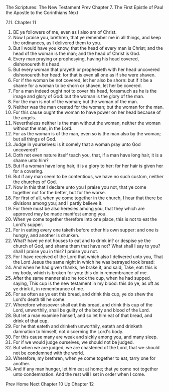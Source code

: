 The Scriptures: The New Testament
Prev
Chapter 7. The First Epistle of Paul the Apostle to the Corinthians
Next

7.11. Chapter 11
1. BE ye followers of me, even as I also am of Christ.
2. Now I praise you, brethren, that ye remember me in all things, and keep the ordinances, as I delivered them to you.
3. But I would have you know, that the head of every man is Christ; and the head of the woman is the man; and the head of Christ is God.
4. Every man praying or prophesying, having his head covered, dishonoureth his head.
5. But every woman that prayeth or prophesieth with her head uncovered dishonoureth her head: for that is even all one as if she were shaven.
6. For if the woman be not covered, let her also be shorn: but if it be a shame for a woman to be shorn or shaven, let her be covered.
7. For a man indeed ought not to cover his head, forasmuch as he is the image and glory of God: but the woman is the glory of the man.
8. For the man is not of the woman; but the woman of the man.
9. Neither was the man created for the woman; but the woman for the man.
10. For this cause ought the woman to have power on her head because of the angels.
11. Nevertheless neither is the man without the woman, neither the woman without the man, in the Lord.
12. For as the woman is of the man, even so is the man also by the woman; but all things of God.
13. Judge in yourselves: is it comely that a woman pray unto God uncovered?
14. Doth not even nature itself teach you, that, if a man have long hair, it is a shame unto him?
15. But if a woman have long hair, it is a glory to her: for her hair is given her for a covering.
16. But if any man seem to be contentious, we have no such custom, neither the churches of God.
17. Now in this that I declare unto you I praise you not, that ye come together not for the better, but for the worse.
18. For first of all, when ye come together in the church, I hear that there be divisions among you; and I partly believe it.
19. For there must be also heresies among you, that they which are approved may be made manifest among you.
20. When ye come together therefore into one place, this is not to eat the Lord's supper.
21. For in eating every one taketh before other his own supper: and one is hungry, and another is drunken.
22. What? have ye not houses to eat and to drink in? or despise ye the church of God, and shame them that have not? What shall I say to you? shall I praise you in this? I praise you not.
23. For I have received of the Lord that which also I delivered unto you, That the Lord Jesus the same night in which he was betrayed took bread:
24. And when he had given thanks, he brake it, and said, Take, eat: this is my body, which is broken for you: this do in remembrance of me.
25. After the same manner also he took the cup, when he had supped, saying, This cup is the new testament in my blood: this do ye, as oft as ye drink it, in remembrance of me.
26. For as often as ye eat this bread, and drink this cup, ye do shew the Lord's death till he come.
27. Wherefore whosoever shall eat this bread, and drink this cup of the Lord, unworthily, shall be guilty of the body and blood of the Lord.
28. But let a man examine himself, and so let him eat of that bread, and drink of that cup.
29. For he that eateth and drinketh unworthily, eateth and drinketh damnation to himself, not discerning the Lord's body.
30. For this cause many are weak and sickly among you, and many sleep.
31. For if we would judge ourselves, we should not be judged.
32. But when we are judged, we are chastened of the Lord, that we should not be condemned with the world.
33. Wherefore, my brethren, when ye come together to eat, tarry one for another.
34. And if any man hunger, let him eat at home; that ye come not together unto condemnation. And the rest will I set in order when I come.

Prev
Home
Next
Chapter 10
Up
Chapter 12

